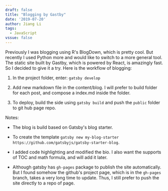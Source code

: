 ```yaml
---
draft: false
title: "Blogging by Gastby"
date: '2019-07-20'
author: Jiang Li 
tags:
  - JavaScript
vssue: false
---
```


Previously I was blogging using R's BlogDown, which is pretty cool. But recently I used Python more and would 
like to switch to a more general tool. The static site built by Gastby, which is powered by React, is amazingly fast. So I 
decided to give it a try. Here is the workflow of blogging:

1. In the project folder, enter:
`gatsby develop`

2. Add new markdown file in the content/blog. I will prefer to build folder for each post, and compose a index.md inside the folder.

3. To deploy, build the side using `gatsby build` and push the `public` folder to git hub page repo. 



Notes:

- The blog is build based on Gatsby's blog starter. 

- To create the template
`gatsby new my-blog-starter https://github.com/gatsbyjs/gatsby-starter-blog`.

- I added code highlighting and modified the bio. I also want the supports of TOC and math formula, and will add it later.

- Although gatsby has
  `gh-pages` package to publish the site automatically. But I found somehow the github's project page, which is in the 
  `gh-pages` branch, takes a very long time to update. Thus, I still prefer to push the site directly to a repo of page.  


